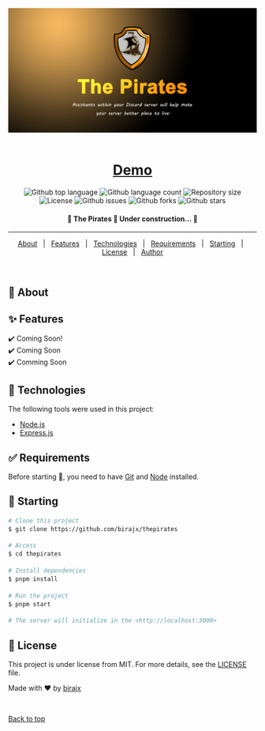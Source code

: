 <div align="center" id="top"> 
  <!-- <img src="./.github/logo.png" width=100 alt="The Pirates" /> -->
  <img src="./.github/banner.png" />
  &#xa0;

</div>

<h1 align="center"><a href="https://dapirates.xyz">Demo</a></h1>

<p align="center">
  <img alt="Github top language" src="https://img.shields.io/github/languages/top/birajx/thepirates?color=56BEB8">

  <img alt="Github language count" src="https://img.shields.io/github/languages/count/birajx/thepirates?color=56BEB8">

  <img alt="Repository size" src="https://img.shields.io/github/repo-size/birajx/thepirates?color=56BEB8">

  <img alt="License" src="https://img.shields.io/github/license/birajx/thepirates?color=56BEB8">

  <img alt="Github issues" src="https://img.shields.io/github/issues/birajx/thepirates?color=56BEB8" />

  <img alt="Github forks" src="https://img.shields.io/github/forks/birajx/thepirates?color=56BEB8" />

  <img alt="Github stars" src="https://img.shields.io/github/stars/birajx/thepirates?color=56BEB8" />
</p>

<!-- Status -->

<h4 align="center"> 
	🚧  The Pirates 🚀 Under construction...  🚧
</h4> 

<hr>

<p align="center">
  <a href="#dart-about">About</a> &#xa0; | &#xa0; 
  <a href="#sparkles-features">Features</a> &#xa0; | &#xa0;
  <a href="#rocket-technologies">Technologies</a> &#xa0; | &#xa0;
  <a href="#white_check_mark-requirements">Requirements</a> &#xa0; | &#xa0;
  <a href="#checkered_flag-starting">Starting</a> &#xa0; | &#xa0;
  <a href="#memo-license">License</a> &#xa0; | &#xa0;
  <a href="https://github.com/birajx" target="_blank">Author</a>
</p>

<br>

## 🎯 About ##



## ✨ Features ##

✔️ Coming Soon!\
✔️ Coming Soon\
✔️ Comming Soon

## 🚀 Technologies ##

The following tools were used in this project:

- [Node.js](https://nodejs.org/en/)
- [Express.js](https://expressjs.com)


## ✅ Requirements ##

Before starting 🏁, you need to have [Git](https://git-scm.com) and [Node](https://nodejs.org/en/) installed.

## 🏁 Starting ##

```bash
# Clone this project
$ git clone https://github.com/birajx/thepirates

# Access
$ cd thepirates

# Install dependencies
$ pnpm install

# Run the project
$ pnpm start

# The server will initialize in the <http://localhost:3000>
```

## 📝 License ##

This project is under license from MIT. For more details, see the [LICENSE](LICENSE.md) file.


Made with ❤️ by <a href="https://github.com/birajx" target="_blank">birajx</a>

&#xa0;

<a href="#top">Back to top</a>
